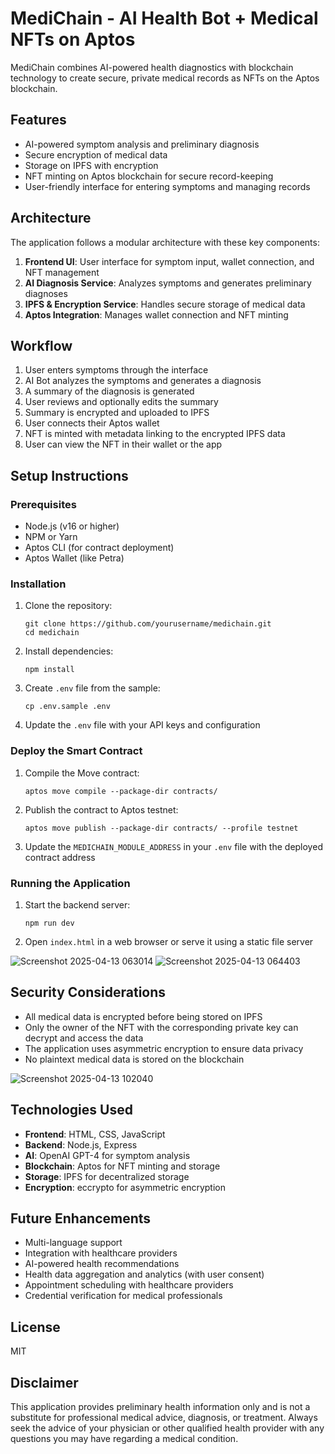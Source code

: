 # MediChain - AI Health Bot + Medical NFTs on Aptos

MediChain combines AI-powered health diagnostics with blockchain technology to create secure, private medical records as NFTs on the Aptos blockchain.

## Features

- AI-powered symptom analysis and preliminary diagnosis
- Secure encryption of medical data
- Storage on IPFS with encryption
- NFT minting on Aptos blockchain for secure record-keeping
- User-friendly interface for entering symptoms and managing records

## Architecture

The application follows a modular architecture with these key components:

1. **Frontend UI**: User interface for symptom input, wallet connection, and NFT management
2. **AI Diagnosis Service**: Analyzes symptoms and generates preliminary diagnoses
3. **IPFS & Encryption Service**: Handles secure storage of medical data
4. **Aptos Integration**: Manages wallet connection and NFT minting

## Workflow

1. User enters symptoms through the interface
2. AI Bot analyzes the symptoms and generates a diagnosis
3. A summary of the diagnosis is generated
4. User reviews and optionally edits the summary
5. Summary is encrypted and uploaded to IPFS
6. User connects their Aptos wallet
7. NFT is minted with metadata linking to the encrypted IPFS data
8. User can view the NFT in their wallet or the app

## Setup Instructions

### Prerequisites

- Node.js (v16 or higher)
- NPM or Yarn
- Aptos CLI (for contract deployment)
- Aptos Wallet (like Petra)

### Installation

1. Clone the repository:
   ```
   git clone https://github.com/yourusername/medichain.git
   cd medichain
   ```

2. Install dependencies:
   ```
   npm install
   ```

3. Create `.env` file from the sample:
   ```
   cp .env.sample .env
   ```

4. Update the `.env` file with your API keys and configuration

### Deploy the Smart Contract

1. Compile the Move contract:
   ```
   aptos move compile --package-dir contracts/
   ```

2. Publish the contract to Aptos testnet:
   ```
   aptos move publish --package-dir contracts/ --profile testnet
   ```

3. Update the `MEDICHAIN_MODULE_ADDRESS` in your `.env` file with the deployed contract address

### Running the Application

1. Start the backend server:
   ```
   npm run dev
   ```

2. Open `index.html` in a web browser or serve it using a static file server

![Screenshot 2025-04-13 063014](https://github.com/user-attachments/assets/2f0219f3-fd58-46d2-b3c2-dd966e658b78) ![Screenshot 2025-04-13 064403](https://github.com/user-attachments/assets/c5d4b421-4abd-4528-8cff-6c169d5b9a15)

## Security Considerations

- All medical data is encrypted before being stored on IPFS
- Only the owner of the NFT with the corresponding private key can decrypt and access the data
- The application uses asymmetric encryption to ensure data privacy
- No plaintext medical data is stored on the blockchain

![Screenshot 2025-04-13 102040](https://github.com/user-attachments/assets/1c14877b-8ba7-414c-b216-82072eeec222)

## Technologies Used

- **Frontend**: HTML, CSS, JavaScript
- **Backend**: Node.js, Express
- **AI**: OpenAI GPT-4 for symptom analysis
- **Blockchain**: Aptos for NFT minting and storage
- **Storage**: IPFS for decentralized storage
- **Encryption**: eccrypto for asymmetric encryption

## Future Enhancements

- Multi-language support
- Integration with healthcare providers
- AI-powered health recommendations
- Health data aggregation and analytics (with user consent)
- Appointment scheduling with healthcare providers
- Credential verification for medical professionals

## License

MIT

## Disclaimer

This application provides preliminary health information only and is not a substitute for professional medical advice, diagnosis, or treatment. Always seek the advice of your physician or other qualified health provider with any questions you may have regarding a medical condition.
